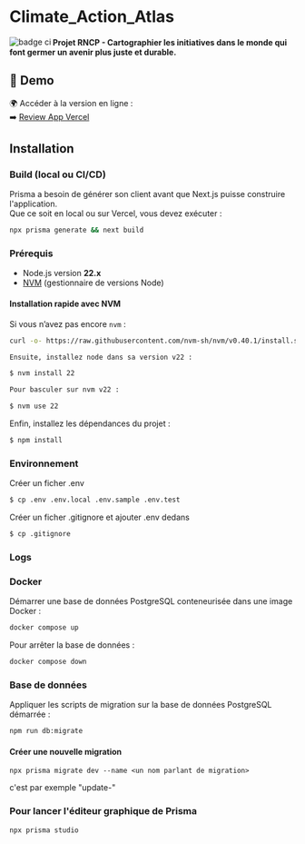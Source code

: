 # Climate_Action_Atlas

<img align="left" alt="badge ci" src="https://github.com/PaulaRondao/Climate_Action_Atlas/actions/workflows/node.js.yml/badge.svg" />         


#### Projet RNCP - Cartographier les initiatives dans le monde qui font germer un avenir plus juste et durable.

## 🔗 Demo

🌍 Accéder à la version en ligne :  
➡️ [Review App Vercel](https://climate-action-atlas-git-main-paularondaos-projects.vercel.app/)  

## Installation

### Build (local ou CI/CD)

Prisma a besoin de générer son client avant que Next.js puisse construire l'application.  
Que ce soit en local ou sur Vercel, vous devez exécuter :

```bash
npx prisma generate && next build
```

### Prérequis

- Node.js version **22.x**
- [NVM](https://github.com/nvm-sh/nvm) (gestionnaire de versions Node)

#### Installation rapide avec NVM

Si vous n’avez pas encore `nvm` :

```bash
curl -o- https://raw.githubusercontent.com/nvm-sh/nvm/v0.40.1/install.sh | bash

Ensuite, installez node dans sa version v22 :

$ nvm install 22

Pour basculer sur nvm v22 :

$ nvm use 22
```

Enfin, installez les dépendances du projet :

```bash
$ npm install
```

### Environnement

Créer un ficher .env

```bash
$ cp .env .env.local .env.sample .env.test
```

Créer un ficher .gitignore et ajouter .env dedans

```bash
$ cp .gitignore
```

### Logs

### Docker

Démarrer une base de données PostgreSQL conteneurisée dans une image Docker :

```bash
docker compose up
```

Pour arrêter la base de données :

```bash
docker compose down
```

### Base de données

Appliquer les scripts de migration sur la base de données PostgreSQL démarrée :

```bash
npm run db:migrate
```

#### Créer une nouvelle migration

```
npx prisma migrate dev --name <un nom parlant de migration>
```

<un nom parlant de migration> c'est par exemple "update-<un nom en lien avec la table>"

### Pour lancer l'éditeur graphique de Prisma

```
npx prisma studio
```
